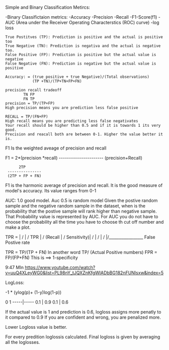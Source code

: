Simple and Binary Classification Metircs:

-Binary Classifictaion
    metrics: 
    -Accuracy
    -Precision
    -Recall
    -F1-Score(f1)
    -AUC (Area under the Receiver Operating Characterstics (ROC) curve)
    -log loss

    True Postitves (TP): Prediction is positive and the actual is positive too
    True Negative (TN): Prediction is negativa and the actual is negative too.
    False Positive (FP): Prediction is positive but the actual value is negative
    False Negative (FN): Prediction is negative but the actual value is positive

    Accuracy: = (true positive + true Negative)/(Total observations)
                (TP +TN)/(TP+TN+FP+FN)

    precision recall tradeoff 
            TN FP
            FN TP
    precision = TP/(TP+FP)
    High precision means you are prediction less false positive

    RECALL = TP/(FN+FP)
    High recall means you are predicting less false negativates
    Your recall should be higher than 0.5 and if it is towards 1 its very good. 
    Precision and reacall both are between 0-1. Higher the value better it is.

F1 Is the weighted aveage of precision and recall 

F1 = 2*(precision *recall)
    ----------------------
     (precision+Recall)  

          2TP
     ---------------
     (2TP + FP + FN)

F1 is the harmonic average of precision and recall. It is the good measure of model's accuracy. Its value ranges from 0-1


AUC: 1.0 good model. Auc 0.5 is random model
Given the postive random sample and the negative random sample in the  dataset, when is the probability that the postive sample will rank higher than negative sample. That 
Probability value is represented by AUC. For AUC you do not have to choose the probability all the time you have to choose th cut off number and make a plot.

TPR = 
            |       /
            |      /
 TPR        |     /
 (Recall    |    /
Sensitivity)|   /
            |  /
            | /
            |/_________________
               False Postive rate 



TPR = TP/(TP + FN) In another word TP/ (Actual Positive numbers)
FPR = FP/(FP+FN) This is ==> 1-specificity

9:47 MIn
https://www.youtube.com/watch?v=uuQ4XLeyWG0&list=PL98nY_tJQXZnKfgWIADbBG182nFUNIsxw&index=5


LogLoss:

-1 * (ylog(p)+ (1-y)log(1-p))

0      1
-----|-----
0.1  | 0.9
0.1  | 0.6

If the actual value is 1 and prediction is 0.6, logloss assigns more penatly to it compared to 0.9
If you are confident and wrong, you are penalized more.

Lower Logloss value is better.

For every predition loglossis calculated. Final logloss is given by averaging all the loglosses.


